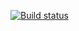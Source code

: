 [![Build status](https://ci.appveyor.com/api/projects/status/bwk5xy45q4xijjdv?svg=true)](https://ci.appveyor.com/project/DmitrenkoAlex/ci)